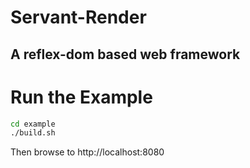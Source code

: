 # Servant-Render
## A reflex-dom based web framework
# Run the Example
```bash
cd example
./build.sh
```
Then browse to http://localhost:8080

